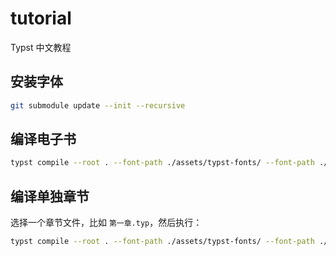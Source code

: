 # tutorial

Typst 中文教程

## 安装字体

```bash
git submodule update --init --recursive
```

## 编译电子书

```bash
typst compile --root . --font-path ./assets/typst-fonts/ --font-path ./assets/fonts/ ./src/ebook.typ
```

## 编译单独章节

选择一个章节文件，比如 `第一章.typ`，然后执行：

```bash
typst compile --root . --font-path ./assets/typst-fonts/ --font-path ./assets/fonts/ 章节文件.typ
```
